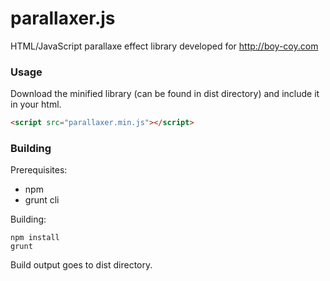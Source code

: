 parallaxer.js
==========

HTML/JavaScript parallaxe effect library developed for http://boy-coy.com

### Usage

Download the minified library (can be found in dist directory) and include it in your html.

```html
<script src="parallaxer.min.js"></script>
```

### Building

Prerequisites:
* npm
* grunt cli

Building:
```
npm install
grunt
```
Build output goes to dist directory.
